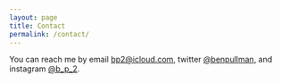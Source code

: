 ```yaml
---
layout: page
title: Contact
permalink: /contact/
---
```


You can reach me by email [bp2@icloud.com](mailto:bp2@icloud.com), twitter [@benpullman](http://twitter.com/benpullman), and instagram [@b_p_2](http://instagram.com/b_p_2).